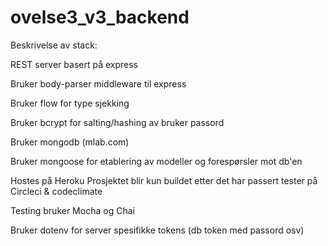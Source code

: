 # ovelse3_v3_backend

Beskrivelse av stack:

REST server basert på express

Bruker body-parser middleware til express

Bruker flow for type sjekking

Bruker bcrypt for salting/hashing av bruker passord

Bruker mongodb (mlab.com)

Bruker mongoose for etablering av modeller og forespørsler mot db'en

Hostes på Heroku
Prosjektet blir kun buildet etter det har passert tester på
    Circleci & codeclimate

Testing bruker Mocha og Chai

Bruker dotenv for server spesifikke tokens (db token med passord osv)